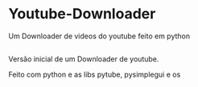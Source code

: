 # Youtube-Downloader
Um Downloader de videos do youtube feito em python

##

Versão inicial de um Downloader de youtube. 

Feito com python e as libs pytube, pysimplegui e os


